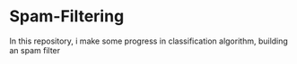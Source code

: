 # Spam-Filtering
In this repository, i make some progress in classification algorithm, building an spam filter
